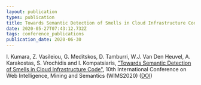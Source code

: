 ```yaml
---
layout: publication
types: publication
title: Towards Semantic Detection of Smells in Cloud Infrastructure Code
date: 2020-05-27T07:43:12.732Z
tags: conference_publications
publication_date: 2020-06-30
---
```

I. Kumara, Z. Vasileiou, G. Meditskos, D. Tamburri, W.J. Van Den Heuvel, A. Karakostas, S. Vrochidis and I. Kompatsiaris, ["Towards Semantic Detection of Smells in Cloud Infrastructure Code"](https://www.researchgate.net/publication/342733901_Towards_Semantic_Detection_of_Smells_in_Cloud_Infrastructure_Code), 10th International Conference on Web Intelligence, Mining and Semantics (WIMS2020) ([DOI](https://doi.org/10.1145/3405962.3405979))